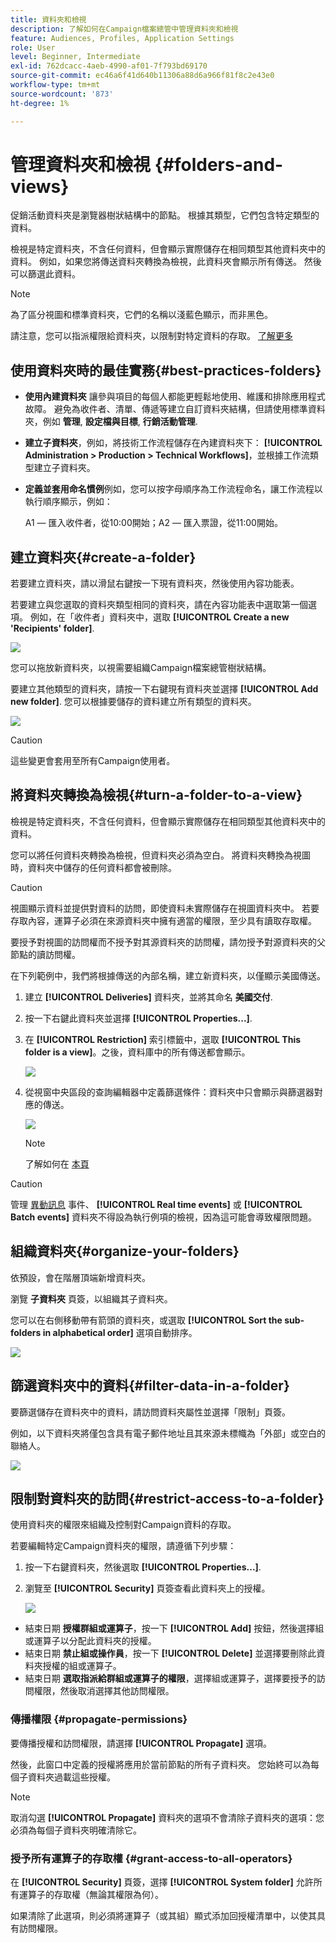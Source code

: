 ```yaml
---
title: 資料夾和檢視
description: 了解如何在Campaign檔案總管中管理資料夾和檢視
feature: Audiences, Profiles, Application Settings
role: User
level: Beginner, Intermediate
exl-id: 762dcacc-4aeb-4990-af01-7f793bd69170
source-git-commit: ec46a6f41d640b11306a88d6a966f81f8c2e43e0
workflow-type: tm+mt
source-wordcount: '873'
ht-degree: 1%

---
```


# 管理資料夾和檢視 {#folders-and-views}

促銷活動資料夾是瀏覽器樹狀結構中的節點。 根據其類型，它們包含特定類型的資料。

檢視是特定資料夾，不含任何資料，但會顯示實際儲存在相同類型其他資料夾中的資料。 例如，如果您將傳送資料夾轉換為檢視，此資料夾會顯示所有傳送。 然後可以篩選此資料。


>[!NOTE]
>為了區分視圖和標準資料夾，它們的名稱以淺藍色顯示，而非黑色。

請注意，您可以指派權限給資料夾，以限制對特定資料的存取。 [了解更多](#restrict-access-to-a-folder)

## 使用資料夾時的最佳實務{#best-practices-folders}

* **使用內建資料夾** 讓參與項目的每個人都能更輕鬆地使用、維護和排除應用程式故障。 避免為收件者、清單、傳遞等建立自訂資料夾結構，但請使用標準資料夾，例如 **管理**, **設定檔與目標**, **行銷活動管理**.

* **建立子資料夾**，例如，將技術工作流程儲存在內建資料夾下： **[!UICONTROL Administration > Production > Technical Workflows]**，並根據工作流類型建立子資料夾。

* **定義並套用命名慣例**&#x200B;例如，您可以按字母順序為工作流程命名，讓工作流程以執行順序顯示，例如：

   A1 — 匯入收件者，從10:00開始；A2 — 匯入票證，從11:00開始。

## 建立資料夾{#create-a-folder}

若要建立資料夾，請以滑鼠右鍵按一下現有資料夾，然後使用內容功能表。

若要建立與您選取的資料夾類型相同的資料夾，請在內容功能表中選取第一個選項。 例如，在「收件者」資料夾中，選取 **[!UICONTROL Create a new 'Recipients' folder]**.

![](assets/create-recipient-folder.png)

您可以拖放新資料夾，以視需要組織Campaign檔案總管樹狀結構。

要建立其他類型的資料夾，請按一下右鍵現有資料夾並選擇 **[!UICONTROL Add new folder]**. 您可以根據要儲存的資料建立所有類型的資料夾。

![](assets/add-new-folder.png)

>[!CAUTION]
>這些變更會套用至所有Campaign使用者。

## 將資料夾轉換為檢視{#turn-a-folder-to-a-view}

檢視是特定資料夾，不含任何資料，但會顯示實際儲存在相同類型其他資料夾中的資料。

您可以將任何資料夾轉換為檢視，但資料夾必須為空白。 將資料夾轉換為視圖時，資料夾中儲存的任何資料都會被刪除。

>[!CAUTION]
>
>視圖顯示資料並提供對資料的訪問，即使資料未實際儲存在視圖資料夾中。 若要存取內容，運算子必須在來源資料夾中擁有適當的權限，至少具有讀取存取權。
>
>要授予對視圖的訪問權而不授予對其源資料夾的訪問權，請勿授予對源資料夾的父節點的讀訪問權。

在下列範例中，我們將根據傳送的內部名稱，建立新資料夾，以僅顯示美國傳送。

1. 建立 **[!UICONTROL Deliveries]** 資料夾，並將其命名 **美國交付**.
1. 按一下右鍵此資料夾並選擇 **[!UICONTROL Properties...]**.
1. 在 **[!UICONTROL Restriction]** 索引標籤中，選取 **[!UICONTROL This folder is a view]**。之後，資料庫中的所有傳送都會顯示。

   ![](assets/this-folder-is-a-view.png)

1. 從視窗中央區段的查詢編輯器中定義篩選條件：資料夾中只會顯示與篩選器對應的傳送。

   ![](assets/filter-view.png)

   >[!NOTE]
   >
   >了解如何在 [本頁](create-filters.md#advanced-filters)


>[!CAUTION]
>
>管理 [異動訊息](../send/transactional.md) 事件、 **[!UICONTROL Real time events]** 或 **[!UICONTROL Batch events]** 資料夾不得設為執行例項的檢視，因為這可能會導致權限問題。

## 組織資料夾{#organize-your-folders}

依預設，會在階層頂端新增資料夾。

瀏覽 **子資料夾** 頁簽，以組織其子資料夾。

您可以在右側移動帶有箭頭的資料夾，或選取 **[!UICONTROL Sort the sub-folders in alphabetical order]** 選項自動排序。

![](assets/sort-folders.png)


## 篩選資料夾中的資料{#filter-data-in-a-folder}

要篩選儲存在資料夾中的資料，請訪問資料夾屬性並選擇「限制」頁簽。

例如，以下資料夾將僅包含具有電子郵件地址且其來源未標幟為「外部」或空白的聯絡人。

![](assets/add-a-filter-to-a-folder.png)


## 限制對資料夾的訪問{#restrict-access-to-a-folder}

使用資料夾的權限來組織及控制對Campaign資料的存取。

若要編輯特定Campaign資料夾的權限，請遵循下列步驟：

1. 按一下右鍵資料夾，然後選取 **[!UICONTROL Properties...]**.
1. 瀏覽至 **[!UICONTROL Security]** 頁簽查看此資料夾上的授權。

   ![](assets/folder-permissions.png)

* 結束日期 **授權群組或運算子**，按一下 **[!UICONTROL Add]** 按鈕，然後選擇組或運算子以分配此資料夾的授權。
* 結束日期 **禁止組或操作員**，按一下 **[!UICONTROL Delete]** 並選擇要刪除此資料夾授權的組或運算子。
* 結束日期 **選取指派給群組或運算子的權限**，選擇組或運算子，選擇要授予的訪問權限，然後取消選擇其他訪問權限。

### 傳播權限 {#propagate-permissions}

要傳播授權和訪問權限，請選擇 **[!UICONTROL Propagate]** 選項。

然後，此窗口中定義的授權將應用於當前節點的所有子資料夾。 您始終可以為每個子資料夾過載這些授權。

>[!NOTE]
>
>取消勾選 **[!UICONTROL Propagate]** 資料夾的選項不會清除子資料夾的選項：您必須為每個子資料夾明確清除它。

### 授予所有運算子的存取權 {#grant-access-to-all-operators}

在 **[!UICONTROL Security]** 頁簽，選擇 **[!UICONTROL System folder]** 允許所有運算子的存取權（無論其權限為何）。

如果清除了此選項，則必須將運算子（或其組）顯式添加回授權清單中，以使其具有訪問權限。

